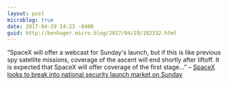 ```yaml
---
layout: post
microblog: true
date: 2017-04-29 14:23 -0400
guid: http://benhager.micro.blog/2017/04/29/182332.html
---
```

“SpaceX will offer a webcast for Sunday's launch, but if this is like previous spy satellite missions, coverage of the ascent will end shortly after liftoff. It is expected that SpaceX will offer coverage of the first stage…” – [SpaceX looks to break into national security launch market on Sunday](https://arstechnica.com/science/2017/04/spacex-looks-to-break-into-national-security-launch-market-on-sunday/)

